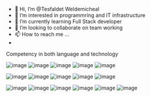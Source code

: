 - 👋 Hi, I’m @Tesfaldet Weldemicheal 
- 👀 I’m interested in programmring and IT infrastructure
- 🌱 I’m currently learning Full Stack developer
- 💞️ I’m looking to collaborate on team working
- 📫 How to reach me ...
- 
Competency in both language and technology

![image](https://user-images.githubusercontent.com/91988442/214803404-96525195-0bb7-45e1-a94d-b2f8b5362539.png)
![image](https://user-images.githubusercontent.com/91988442/214803459-f9a5cc68-2918-4efe-b610-21a409b124b9.png)
![image](https://user-images.githubusercontent.com/91988442/214803497-8760df15-c1b8-4a8c-8252-9b4bdfbbcda3.png)
![image](https://user-images.githubusercontent.com/91988442/214803538-933fc2b3-c899-4991-9129-b2cfd38f29d2.png)
![image](https://user-images.githubusercontent.com/91988442/214803558-e6fd1bb8-f901-4e85-8433-278494248eff.png)







![image](https://user-images.githubusercontent.com/91988442/214517776-e82977cd-85f3-4ed5-a9f8-51684a8ae2e4.png)
![image](https://user-images.githubusercontent.com/91988442/214518007-8e4279a9-69a2-40cc-8281-6c96bba1c3a8.png)
![image](https://user-images.githubusercontent.com/91988442/214518380-4f85c0f1-c2e7-4d10-abad-ed6271bc2349.png)
![image](https://user-images.githubusercontent.com/91988442/214518506-cb59243d-86ee-4979-8bfe-029c324ebf0e.png)
![image](https://user-images.githubusercontent.com/91988442/214518983-13e28b7e-6a79-4c9e-b870-685d3e855ca7.png)

![image](https://user-images.githubusercontent.com/91988442/214519446-2bd2edba-3695-48ae-96b1-a2eaeb151743.png)
![image](https://user-images.githubusercontent.com/91988442/214519518-3093b98a-fc44-4aad-b706-313885135a0b.png)
![image](https://user-images.githubusercontent.com/91988442/214519605-19109f5f-bdef-414b-9225-9b83d196f3c8.png)
![image](https://user-images.githubusercontent.com/91988442/214519682-d94328df-1bda-4fdd-a200-7d4728a38102.png)
![image](https://user-images.githubusercontent.com/91988442/214519825-b1dcc060-6e57-4621-9a9b-9296c41a8f79.png)
![image](https://user-images.githubusercontent.com/91988442/214801944-f793f49b-f107-430f-9441-7d9b7227c790.png)


















<!---
Tesfaldet1/Tesfaldet1 is a ✨ special ✨ repository because its `README.md` (this file) appears on your GitHub profile.
You can click the Preview link to take a look at your changes.
--->
